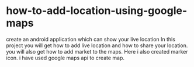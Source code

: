 # how-to-add-location-using-google-maps
create an android application which can show your live location
In this project you will get how to add live location and how to share your location.
you will also get how to add market to the maps.
Here i also created marker icon.
i have used google maps api to create map.
